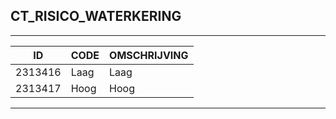 ## CT_RISICO_WATERKERING

***

|ID                              	|CODE          	|OMSCHRIJVING|
|------                          	|----          	|-----    |
|2313416|Laag|Laag|
|2313417|Hoog|Hoog|


***
